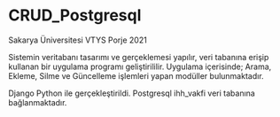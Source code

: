 # CRUD_Postgresql
Sakarya Üniversitesi VTYS Porje 2021

Sistemin veritabanı tasarımı ve gerçeklemesi yapılır, veri tabanına erişip kullanan bir uygulama programı geliştirililir.
Uygulama içerisinde; Arama, Ekleme, Silme ve Güncelleme işlemleri yapan modüller bulunmaktadır.

Django Python ile gerçekleştirildi. Postgresql ihh_vakfi veri tabanına bağlanmaktadır.
